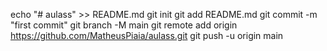echo "# aulass" >> README.md
git init
git add README.md
git commit -m "first commit"
git branch -M main
git remote add origin https://github.com/MatheusPiaia/aulass.git
git push -u origin main
